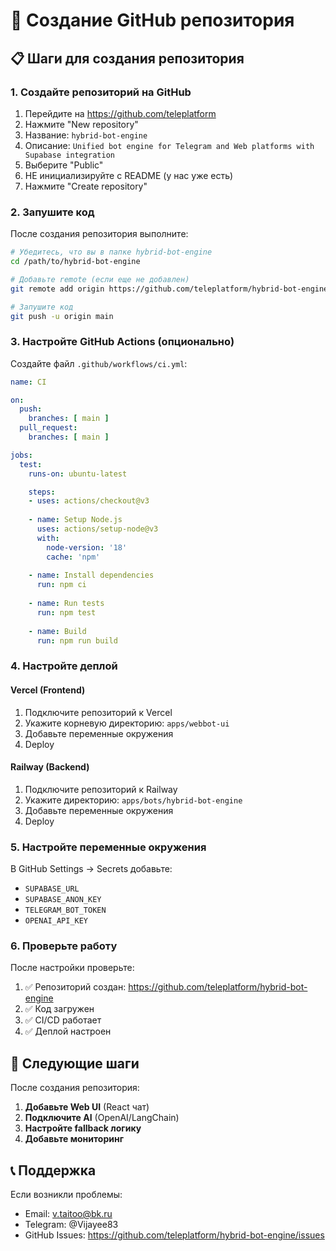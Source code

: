 # 🔗 Создание GitHub репозитория

## 📋 Шаги для создания репозитория

### 1. Создайте репозиторий на GitHub

1. Перейдите на https://github.com/teleplatform
2. Нажмите "New repository"
3. Название: `hybrid-bot-engine`
4. Описание: `Unified bot engine for Telegram and Web platforms with Supabase integration`
5. Выберите "Public"
6. НЕ инициализируйте с README (у нас уже есть)
7. Нажмите "Create repository"

### 2. Запушите код

После создания репозитория выполните:

```bash
# Убедитесь, что вы в папке hybrid-bot-engine
cd /path/to/hybrid-bot-engine

# Добавьте remote (если еще не добавлен)
git remote add origin https://github.com/teleplatform/hybrid-bot-engine.git

# Запушите код
git push -u origin main
```

### 3. Настройте GitHub Actions (опционально)

Создайте файл `.github/workflows/ci.yml`:

```yaml
name: CI

on:
  push:
    branches: [ main ]
  pull_request:
    branches: [ main ]

jobs:
  test:
    runs-on: ubuntu-latest

    steps:
    - uses: actions/checkout@v3
    
    - name: Setup Node.js
      uses: actions/setup-node@v3
      with:
        node-version: '18'
        cache: 'npm'
    
    - name: Install dependencies
      run: npm ci
    
    - name: Run tests
      run: npm test
    
    - name: Build
      run: npm run build
```

### 4. Настройте деплой

#### Vercel (Frontend)
1. Подключите репозиторий к Vercel
2. Укажите корневую директорию: `apps/webbot-ui`
3. Добавьте переменные окружения
4. Deploy

#### Railway (Backend)
1. Подключите репозиторий к Railway
2. Укажите директорию: `apps/bots/hybrid-bot-engine`
3. Добавьте переменные окружения
4. Deploy

### 5. Настройте переменные окружения

В GitHub Settings → Secrets добавьте:

- `SUPABASE_URL`
- `SUPABASE_ANON_KEY`
- `TELEGRAM_BOT_TOKEN`
- `OPENAI_API_KEY`

### 6. Проверьте работу

После настройки проверьте:

1. ✅ Репозиторий создан: https://github.com/teleplatform/hybrid-bot-engine
2. ✅ Код загружен
3. ✅ CI/CD работает
4. ✅ Деплой настроен

## 🎯 Следующие шаги

После создания репозитория:

1. **Добавьте Web UI** (React чат)
2. **Подключите AI** (OpenAI/LangChain)
3. **Настройте fallback логику**
4. **Добавьте мониторинг**

## 📞 Поддержка

Если возникли проблемы:

- Email: v.taitoo@bk.ru
- Telegram: @Vijayee83
- GitHub Issues: https://github.com/teleplatform/hybrid-bot-engine/issues 